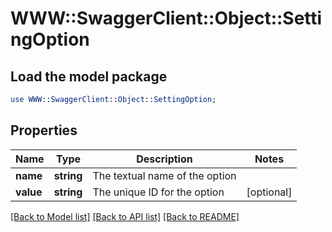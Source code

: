 # WWW::SwaggerClient::Object::SettingOption

## Load the model package
```perl
use WWW::SwaggerClient::Object::SettingOption;
```

## Properties
Name | Type | Description | Notes
------------ | ------------- | ------------- | -------------
**name** | **string** | The textual name of the option | 
**value** | **string** | The unique ID for the option | [optional] 

[[Back to Model list]](../README.md#documentation-for-models) [[Back to API list]](../README.md#documentation-for-api-endpoints) [[Back to README]](../README.md)


